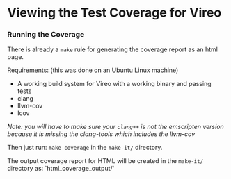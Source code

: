 # Viewing the Test Coverage for Vireo

### Running the Coverage
There is already a `make` rule for generating the coverage report as an html page.

Requirements: (this was done on an Ubuntu Linux machine)
- A working build system for Vireo with a working binary and passing tests
- clang
- llvm-cov
- lcov

_Note: you will have to make sure your `clang++` is not the emscripten version because it is missing the clang-tools which includes the llvm-cov_

Then just run: `make coverage` in the `make-it/` directory.

The output coverage report for HTML will be created in the `make-it/` directory as: `html_coverage_output/'

